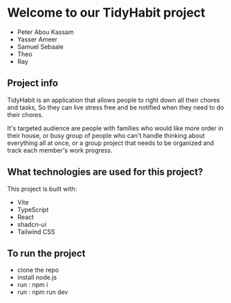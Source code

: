 # Welcome to our TidyHabit project

- Peter Abou Kassam
- Yasser Ameer
- Samuel Sebaale
- Theo
- Ray
  
## Project info

TidyHabit is an application that allows people to right down all their chores and tasks,
So they can live stress free and be notified when they need to do their chores.

It's targeted audience are people with families who would like more order in their house,
or busy group of people who can't handle thinking about everything all at once,
or a group project that needs to be organized and track each member's work progress.

## What technologies are used for this project?

This project is built with:

- Vite
- TypeScript
- React
- shadcn-ui
- Tailwind CSS

## To run the project
- clone the repo
- install node.js
- run : npm i
- run : npm run dev
